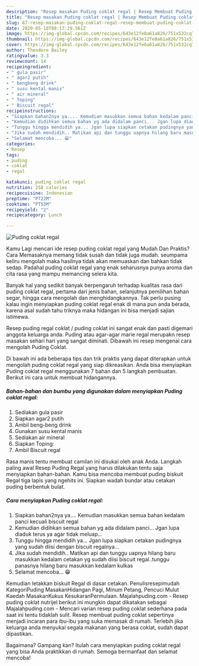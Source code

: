 ```yaml
---
description: "Resep masakan Puding coklat regal | Resep Membuat Puding coklat regal Yang Enak Banget"
title: "Resep masakan Puding coklat regal | Resep Membuat Puding coklat regal Yang Enak Banget"
slug: 87-resep-masakan-puding-coklat-regal-resep-membuat-puding-coklat-regal-yang-enak-banget
date: 2020-05-18T08:17:29.561Z
image: https://img-global.cpcdn.com/recipes/643e12fe8a61a826/751x532cq70/puding-coklat-regal-foto-resep-utama.jpg
thumbnail: https://img-global.cpcdn.com/recipes/643e12fe8a61a826/751x532cq70/puding-coklat-regal-foto-resep-utama.jpg
cover: https://img-global.cpcdn.com/recipes/643e12fe8a61a826/751x532cq70/puding-coklat-regal-foto-resep-utama.jpg
author: Theodore Bailey
ratingvalue: 3.3
reviewcount: 14
recipeingredient:
- " gula pasir"
- " agar2 putih"
- " bengbeng drink"
- " susu kental manis"
- " air mineral"
- " Toping"
- " Biscuit regal"
recipeinstructions:
- "Siapkan bahan2nya ya.... Kemudian masukkan semua bahan kedalam panci kecuali biscuit regal"
- "Kemudian didihkan semua bahan yg ada didalam panci... Jgan lupa diaduk terus ya agar tidak meluap..."
- "Tunggu hingga mendidih ya... Jgan lupa siapkan cetakan pudingnya yang sudah diisi dengan biscuit regalnya..."
- "Jika sudah mendidih.. Matikan api dan tunggu uapnya hilang baru masukkan kedalam cetakan yg sudah diisi biscuit regal..tunggu panasnya hilang baru masukkan kedalam kulkas"
- "Selamat mencoba... 😁"
categories:
- Resep
tags:
- puding
- coklat
- regal

katakunci: puding coklat regal 
nutrition: 258 calories
recipecuisine: Indonesian
preptime: "PT22M"
cooktime: "PT53M"
recipeyield: "2"
recipecategory: Lunch

---
```



![Puding coklat regal](https://img-global.cpcdn.com/recipes/643e12fe8a61a826/751x532cq70/puding-coklat-regal-foto-resep-utama.jpg)

Kamu Lagi mencari ide resep puding coklat regal yang Mudah Dan Praktis? Cara Memasaknya memang tidak susah dan tidak juga mudah. seumpama keliru mengolah maka hasilnya tidak akan memuaskan dan bahkan tidak sedap. Padahal puding coklat regal yang enak seharusnya punya aroma dan cita rasa yang mampu memancing selera kita.

Banyak hal yang sedikit banyak berpengaruh terhadap kualitas rasa dari puding coklat regal, pertama dari jenis bahan, selanjutnya pemilihan bahan segar, hingga cara mengolah dan menghidangkannya. Tak perlu pusing kalau ingin menyiapkan puding coklat regal enak di mana pun anda berada, karena asal sudah tahu triknya maka hidangan ini bisa menjadi sajian istimewa.

Resep puding regal coklat / puding coklat ini sangat enak dan pasti digemari anggota keluarga anda. Puding atau agar-agar marie regal merupakn resep masakan sehari hari yang sangat diminati. Dibawah ini resep mengenai cara mengolah Puding Coklat.


Di bawah ini ada beberapa tips dan trik praktis yang dapat diterapkan untuk mengolah puding coklat regal yang siap dikreasikan. Anda bisa menyiapkan Puding coklat regal menggunakan 7 bahan dan 5 langkah pembuatan. Berikut ini cara untuk membuat hidangannya.

<!--inarticleads1-->

##### Bahan-bahan dan bumbu yang digunakan dalam menyiapkan Puding coklat regal:

1. Sediakan  gula pasir
1. Siapkan  agar2 putih
1. Ambil  beng-beng drink
1. Gunakan  susu kental manis
1. Sediakan  air mineral
1. Siapkan  Toping:
1. Ambil  Biscuit regal


Rasa manis tentu membuat camilan ini disukai oleh anak Anda. Langkah paling awal Resep Puding Regal yang harus dilakukan tentu saja menyiapkan bahan-bahan. Kamu bisa mencoba membuat puding biskuit Regal tiga lapis yang ngehits ini. Siapkan wadah bundar atau cetakan puding berbentuk bulat. 

<!--inarticleads2-->

##### Cara menyiapkan Puding coklat regal:

1. Siapkan bahan2nya ya.... Kemudian masukkan semua bahan kedalam panci kecuali biscuit regal
1. Kemudian didihkan semua bahan yg ada didalam panci... Jgan lupa diaduk terus ya agar tidak meluap...
1. Tunggu hingga mendidih ya... Jgan lupa siapkan cetakan pudingnya yang sudah diisi dengan biscuit regalnya...
1. Jika sudah mendidih.. Matikan api dan tunggu uapnya hilang baru masukkan kedalam cetakan yg sudah diisi biscuit regal..tunggu panasnya hilang baru masukkan kedalam kulkas
1. Selamat mencoba... 😁


Kemudian letakkan biskuit Regal di dasar cetakan. Penulisresepimudah KategoriPuding MasakanHidangan Pagi, Minum Petang, Pencuci Mulut Kaedah MasakanKukus KesukaranPermulaan. Majalahpuding.com - Resep puding coklat nutrijel berikut ini mungkin dapat dikatakan sebagai Majalahpuding.com - Mencari varian resep puding coklat sederhana pada saat ini tentu tidaklah sulit. Resep membuat puding coklat sepertinya menjadi incaran para ibu-ibu yang suka memasak di rumah. Terlebih jika keluarga anda menyukai segala makanan yang berasa coklat, sudah dapat dipastikan. 

Bagaimana? Gampang kan? Itulah cara menyiapkan puding coklat regal yang bisa Anda praktikkan di rumah. Semoga bermanfaat dan selamat mencoba!
